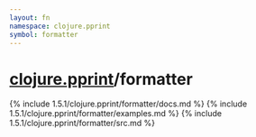 ```yaml
---
layout: fn
namespace: clojure.pprint
symbol: formatter
---
```


# [clojure.pprint](../)/formatter

{% include 1.5.1/clojure.pprint/formatter/docs.md %}
{% include 1.5.1/clojure.pprint/formatter/examples.md %}
{% include 1.5.1/clojure.pprint/formatter/src.md %}


